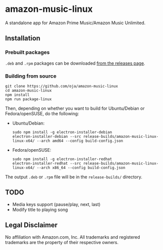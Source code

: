 # amazon-music-linux
A standalone app for Amazon Prime Music/Amazon Music Unlimited.

## Installation

### Prebuilt packages
`.deb` and `.rpm` packages can be downloaded [from the releases page](https://github.com/oja/amazon-music-linux/releases).

### Building from source
```
git clone https://github.com/oja/amazon-music-linux
cd amazon-music-linux
npm install
npm run package-linux
```

Then, depending on whether you want to build for Ubuntu/Debian or Fedora/openSUSE, do the following:

- Ubuntu/Debian:
  ```
  sudo npm install -g electron-installer-debian
  electron-installer-debian --src release-builds/amazon-music-linux-linux-x64/ --arch amd64 --config build-config.json
  ```

- Fedora/openSUSE:
  ```
  sudo npm install -g electron-installer-redhat
  electron-installer-redhat --src release-builds/amazon-music-linux-linux-x64/ --arch x86_64 --config build-config.json
  ```

The output `.deb` or `.rpm` file will be in the `release-builds/` directory.

## TODO
- Media keys support (pause/play, next, last)
- Modify title to playing song

## Legal Disclaimer
No affiliation with Amazon.com, Inc. All trademarks and registered trademarks are the property of their respective owners.
